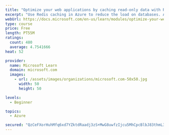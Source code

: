 ```yaml
---
title: "Optimize your web applications by caching read-only data with Redis"
excerpt: "Use Redis caching in Azure to reduce the load on databases. Apply different caching architectures to support larger loads in distributed and high-volume environments."
webUrl: https://docs.microsoft.com/en-us/learn/modules/optimize-your-web-apps-with-redis/
type: course
price: Free
length: PT55M
ratings:
  count: 480
  average: 4.7541666
heat: 52

provider:
  name: Microsoft Learn
  domain: microsoft.com
  images:
    - url: /assets/images/organizations/microsoft.com-50x50.jpg
      width: 50
      height: 50

levels:
  - Beginner

topics:
  - Azure

secured: "QzCeFXorHuhMfq6xd7YZktdRaadj3zS+MwG8uwfzIjcu5MhCpcBlbJ83thmL3FQ+eF6ccz4lCkozJegA4xyTLU00/ChqtF7wF1d96W4O9KDba82pd8MSegZTZfMCboHrkkqn2vxWMQwJvtZLvjhsryE9rP+eL1m1760ZZh2Zr1r46HPeuYPlbkxC5m5d5IoqMR585RHx3eu9t9q/DZbcO7gJIQp0gsC0NiKI+a8Nn/8Qbv/8gGG91wc60TC5jJSlx+7T9dSG1ZQa3xIrRxxg+BHhwSuW2c299OTlsoWbbOlR+qa5oKa4p21iEJ+U4gyqyLYIkES1OUVYh4ElCkKCkM6cWjLQDjr1LbhYdPDh5wvNqg26VOmdBjBsB2/0XnW3rdSyx/TvxXZCM6F/qOH98XOPYc/E9EMsI/oqjRNrsbI=;fC+oDBmGQOaVNGLC/umj1Q=="
---
```


